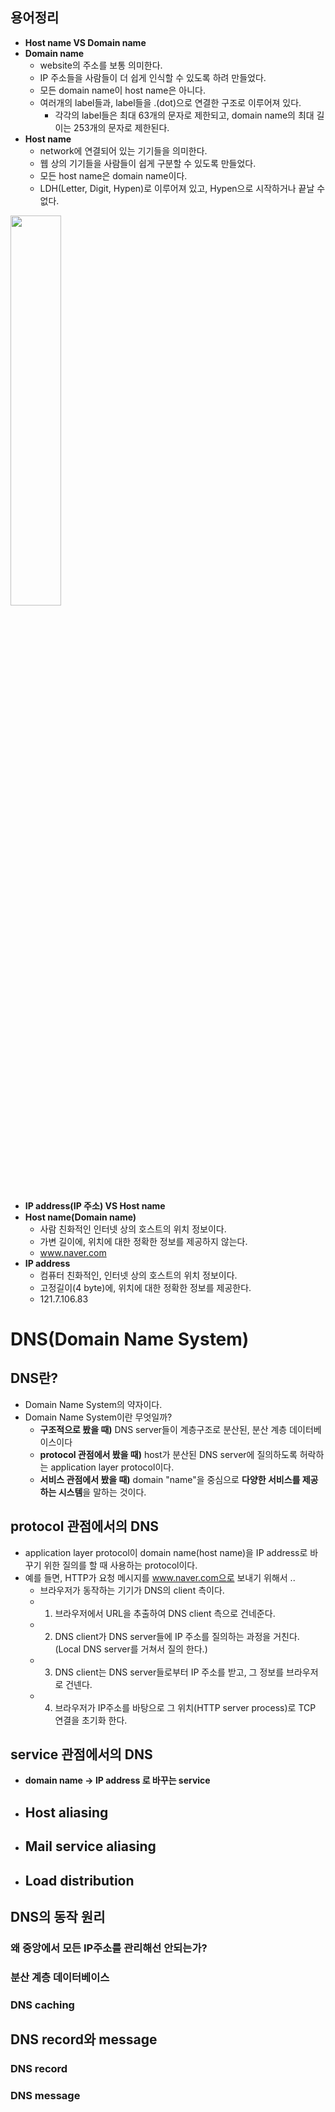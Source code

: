 ## 용어정리
  - **Host name VS Domain name**
  - **Domain name**
    - website의 주소를 보통 의미한다.
    - IP 주소들을 사람들이 더 쉽게 인식할 수 있도록 하려 만들었다.
    - 모든 domain name이 host name은 아니다.
    - 여러개의 label들과, label들을 .(dot)으로 연결한 구조로 이루어져 있다.
      - 각각의 label들은 최대 63개의 문자로 제한되고, domain name의 최대 길이는 253개의 문자로 제한된다.
  - **Host name**
    - network에 연결되어 있는 기기들을 의미한다.
    - 웹 상의 기기들을 사람들이 쉽게 구분할 수 있도록 만들었다.
    - 모든 host name은 domain name이다.
    - LDH(Letter, Digit, Hypen)로 이루어져 있고, Hypen으로 시작하거나 끝날 수 없다.

<img src="https://user-images.githubusercontent.com/59442344/111987199-3bb18180-8b52-11eb-8acb-63731869b178.png" width="40%" height="40%">
  
  - **IP address(IP 주소) VS Host name**
  - **Host name(Domain name)**
    - 사람 친화적인 인터넷 상의 호스트의 위치 정보이다.
    - 가변 길이에, 위치에 대한 정확한 정보를 제공하지 않는다.
    - www.naver.com
  - **IP address**
    - 컴퓨터 친화적인, 인터넷 상의 호스트의 위치 정보이다.
    - 고정길이(4 byte)에, 위치에 대한 정확한 정보를 제공한다.  
    - 121.7.106.83 


# DNS(Domain Name System)


## DNS란?
  - Domain Name System의 약자이다. 
  - Domain Name System이란 무엇일까?
    - **구조적으로 봤을 때)** DNS server들이 계층구조로 분산된, 분산 계층 데이터베이스이다 
    - **protocol 관점에서 봤을 때)** host가 분산된 DNS server에 질의하도록 허락하는 application layer protocol이다.
    - **서비스 관점에서 봤을 때)** domain "name"을 중심으로 **다양한 서비스를 제공하는 시스템**을 말하는 것이다. 

## protocol 관점에서의 DNS
  - application layer protocol이 domain name(host name)을 IP address로 바꾸기 위한 질의를 할 때 사용하는 protocol이다. 
  - 예를 들면, HTTP가 요청 메시지를 www.naver.com으로 보내기 위해서 ..
    - 브라우저가 동작하는 기기가 DNS의 client 측이다.
    - 1. 브라우저에서 URL을 추출하여 DNS client 측으로 건네준다.
    - 2. DNS client가 DNS server들에 IP 주소를 질의하는 과정을 거친다. (Local DNS server를 거쳐서 질의 한다.)
    - 3. DNS client는 DNS server들로부터 IP 주소를 받고, 그 정보를 브라우저로 건넨다.
    - 4. 브라우저가 IP주소를 바탕으로 그 위치(HTTP server process)로 TCP 연결을 초기화 한다.  

## service 관점에서의 DNS
  - **domain name -> IP address 로 바꾸는 service**
  - Host aliasing
    - 
  - Mail service aliasing
    - 
  - Load distribution
    - 

## DNS의 동작 원리

### 왜 중앙에서 모든 IP주소를 관리해선 안되는가?

### 분산 계층 데이터베이스

### DNS caching


## DNS record와 message

### DNS record

### DNS message
